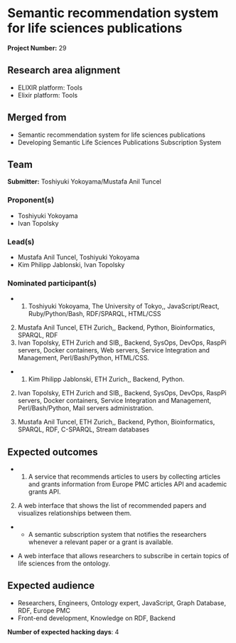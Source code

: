 # Semantic recommendation system for life sciences publications

**Project Number:** 29

## Research area alignment

- ELIXIR platform: Tools
- Elixir platform: Tools

## Merged from

- Semantic recommendation system for life sciences publications
- Developing Semantic Life Sciences Publications Subscription System

## Team

**Submitter:** Toshiyuki Yokoyama/Mustafa Anil Tuncel

### Proponent(s)

- Toshiyuki Yokoyama
- Ivan Topolsky

### Lead(s)

- Mustafa Anil Tuncel, Toshiyuki Yokoyama
- Kim Philipp Jablonski,
 Ivan Topolsky

### Nominated participant(s)

- 1. Toshiyuki Yokoyama, The University of Tokyo,, JavaScript/React, Ruby/Python/Bash, RDF/SPARQL, HTML/CSS 
 2. Mustafa Anil Tuncel, ETH Zurich,, Backend, Python, Bioinformatics, SPARQL, RDF
 3. Ivan Topolsky, ETH Zurich and SIB,, Backend, SysOps, DevOps, RaspPi servers, Docker containers, Web servers, Service Integration and Management, Perl/Bash/Python, HTML/CSS.
- 1. Kim Philipp Jablonski, ETH Zurich,, Backend, Python.
 
 2. Ivan Topolsky, ETH Zurich and SIB,, Backend, SysOps, DevOps, RaspPi servers, Docker containers, Service Integration and Management, Perl/Bash/Python, Mail servers administration.
 
 3. Mustafa Anil Tuncel, ETH Zurich,, Backend, Python, Bioinformatics, SPARQL, RDF, C-SPARQL, Stream databases

## Expected outcomes

- 1. A service that recommends articles to users by collecting articles and grants information from Europe PMC articles API and academic grants API.
 2. A web interface that shows the list of recommended papers and visualizes relationships between them.
- - A semantic subscription system that notifies the researchers whenever a relevant paper or a grant is available.
 
 - A web interface that allows researchers to subscribe in certain topics of life sciences from the ontology.

## Expected audience

- Researchers, Engineers, Ontology expert, JavaScript, Graph Database, RDF, Europe PMC
- Front-end development, Knowledge on RDF, Backend

**Number of expected hacking days**: 4

